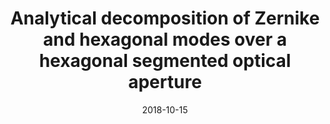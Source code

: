 ---
title: "Analytical decomposition of Zernike and hexagonal modes over a hexagonal segmented optical aperture"
collection: publications
permalink: /publication/2018-10-15-15
date: 2018-10-15
venue: 'OSA Continuum'
paperurl: 'https://opg.optica.org/directpdfaccess/15d4c579-cd70-4d36-8b1a6d49aa030b9c_399079/osac-1-2-715.pdf'
---